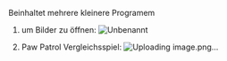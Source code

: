 Beinhaltet mehrere kleinere Programem 

1. um Bilder zu öffnen:
![Unbenannt](https://github.com/user-attachments/assets/f5c4cc9e-dad2-4634-b5c7-d66abf105611)

2. Paw Patrol Vergleichsspiel:
![Uploading image.png…]()


